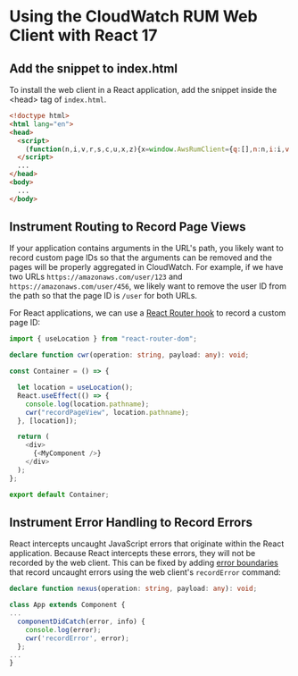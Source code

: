 # Using the CloudWatch RUM Web Client with React 17

## Add the snippet to index.html

To install the web client in a React application, add the snippet inside the \<head\> tag of `index.html`.

```html
<!doctype html>
<html lang="en">
<head>
  <script>
    (function(n,i,v,r,s,c,u,x,z){x=window.AwsRumClient={q:[],n:n,i:i,v:v,r:r,c:c,u:u};window[n]=function(c,p){x.q.push({c:c,p:p});};z=document.createElement('script');z.async=true;z.src=s;document.head.insertBefore(z,document.getElementsByTagName('script')[0]);})('cwr','00000000-0000-0000-0000-000000000000','1.0.0','us-west-2','https://client.rum.us-east-1.amazonaws.com/1.0.2/cwr.js',{sessionSampleRate:1,guestRoleArn:'arn:aws:iam::000000000000:role/RUM-Monitor-us-west-2-000000000000-0000000000000-Unauth',identityPoolId:'us-west-2:00000000-0000-0000-0000-000000000000',endpoint:'https://dataplane.rum.us-west-2.amazonaws.com',telemetries:['errors','http','performance'],allowCookies:true});
  </script>
  ...
</head>
<body>
  ...
</body>
```

## Instrument Routing to Record Page Views

If your application contains arguments in the URL's path, you likely want to
record custom page IDs so that the arguments can be removed and the pages will
be properly aggregated in CloudWatch. For example, if we have two URLs
`https://amazonaws.com/user/123` and `https://amazonaws.com/user/456`, we likely
want to remove the user ID from the path so that the page ID is `/user` for both
URLs.

For React applications, we can use a [React Router
hook](https://reactrouter.com/web/api/Hooks/uselocation) to record a custom page
ID:

```typescript
import { useLocation } from "react-router-dom";

declare function cwr(operation: string, payload: any): void;

const Container = () => {

  let location = useLocation();
  React.useEffect(() => {
    console.log(location.pathname);
    cwr("recordPageView", location.pathname);
  }, [location]);

  return (
    <div>
      {<MyComponent />}
    </div>
  );
};

export default Container;
```


## Instrument Error Handling to Record Errors

React intercepts uncaught JavaScript errors that originate within the React
application. Because React intercepts these errors, they will not be recorded by
the web client. This can be fixed by adding [error
boundaries](https://reactjs.org/blog/2017/07/26/error-handling-in-react-16.html)
that record uncaught errors using the web client's `recordError` command:

```typescript
declare function nexus(operation: string, payload: any): void;

class App extends Component {
...
  componentDidCatch(error, info) {
    console.log(error);
    cwr('recordError', error);
  };
...
}
```